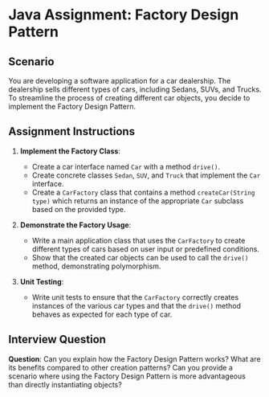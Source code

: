 
# Java Assignment: Factory Design Pattern

## Scenario
You are developing a software application for a car dealership. The dealership sells different types of cars, including Sedans, SUVs, and Trucks. To streamline the process of creating different car objects, you decide to implement the Factory Design Pattern.

## Assignment Instructions
1. **Implement the Factory Class**:
    - Create a car interface named `Car` with a method `drive()`.
    - Create concrete classes `Sedan`, `SUV`, and `Truck` that implement the `Car` interface.
    - Create a `CarFactory` class that contains a method `createCar(String type)` which returns an instance of the appropriate `Car` subclass based on the provided type.

2. **Demonstrate the Factory Usage**:
    - Write a main application class that uses the `CarFactory` to create different types of cars based on user input or predefined conditions.
    - Show that the created car objects can be used to call the `drive()` method, demonstrating polymorphism.

3. **Unit Testing**:
    - Write unit tests to ensure that the `CarFactory` correctly creates instances of the various car types and that the `drive()` method behaves as expected for each type of car.

## Interview Question
**Question**: Can you explain how the Factory Design Pattern works? What are its benefits compared to other creation patterns? Can you provide a scenario where using the Factory Design Pattern is more advantageous than directly instantiating objects?
